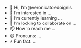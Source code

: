 - 👋 Hi, I’m @veronicatoledoignis
- 👀 I’m interested in ...
- 🌱 I’m currently learning ...
- 💞️ I’m looking to collaborate on ...
- 📫 How to reach me ...
- 😄 Pronouns: ...
- ⚡ Fun fact: ...

<!---
veronicatoledoignis/veronicatoledoignis is a ✨ special ✨ repository because its `README.md` (this file) appears on your GitHub profile.
You can click the Preview link to take a look at your changes.
--->
